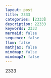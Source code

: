 ```yaml
---
layout: post
title: 2333
categories: [2333]
description: 22333
keywords: 2333
mermaid: false
sequence: false
flow: false
mathjax: false
mindmap: false
mindmap2: false
---
```


2333
